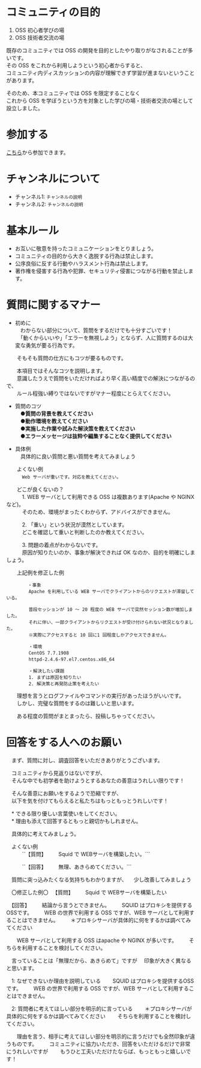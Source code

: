 # コミュニティの目的
1. OSS 初心者学びの場
2. OSS 技術者交流の場

既存のコミュニティでは OSS の開発を目的としたやり取りがなされることが多いです。  
その OSS をこれから利用しようという初心者からすると、  
コミュニティ内ディスカッションの内容が理解できず学習が進まないということがあります。

そのため、本コミュニティでは OSS を限定することなく  
これから OSS を学ぼうという方を対象とした学びの場・技術者交流の場として設立しました。

# 参加する
[こちら](http://sti-testbbs.slack.com)から参加できます。

# チャンネルについて
* チャンネル1: ```チャンネルの説明```
* チャンネル2: ```チャンネルの説明```

# 基本ルール
* お互いに敬意を持ったコミュニケーションをとりましょう。
* コミュニティの目的から大きく逸脱する行為は禁止します。
* 公序良俗に反する行動やハラスメント行為は禁止します。
* 著作権を侵害する行為や犯罪、セキュリティ侵害につながる行動を禁止します。

# 質問に関するマナー
* 初めに  
　わからない部分について、質問をするだけでも十分すごいです！  
　「動くからいいや」「エラーを無視しよう」とならず、人に質問するのは大変な勇気が要る行為です。
 
　　そもそも質問の仕方にもコツが要るものです。

　　本項目ではそんなコツを説明します。  
　　意識したうえで質問をいただければより早く高い精度での解決につながるので、  
　　ルール程強い縛りではないですがマナー程度にとらえてください。
 
* 質問のコツ  
　●**質問の背景を教えてください**  
　●**動作環境を教えてください**  
　●**実施した作業や試みた解決策を教えてください**  
　●**エラーメッセージは抜粋や編集することなく提供してください**  

* 具体例  
　具体的に良い質問と悪い質問を考えてみましょう

　　よくない例  
　　　```Web サーバが重いです。対応を教えてください。```

　　どこが良くないの？  
　　　1. WEB サーバとして利用できる OSS は複数あります(Apache や NGINX など)。  
　　　そのため、環境がまったくわからず、アドバイスができません。

　　　2. 「重い」という状況が漠然としています。  
　　　どこを確認して重いと判断したのか教えてください。

　　　3. 問題の着点がわからないです。  
　　　原因が知りたいのか、事象が解決できれば OK なのか、目的を明確にしましょう。

　　上記例を修正した例  
```
   　　　・事象  
　　　　　Apache を利用している WEB サーバでクライアントからのリクエストが滞留している。  

　　　　　普段セッションが 10 ～ 20 程度の WEB サーバで突然セッション数が増加しました。  
　　　　　それに伴い、一部クライアントからリクエストが受け付けられない状況となりました。  
　　　　　※実際にアクセスすると 10 回に1 回程度しかアクセスできません。  

　　　　　・環境  
　　　　　CentOS 7.7.1908  
　　　　　httpd-2.4.6-97.el7.centos.x86_64  

　　　　　・解決したい課題  
　　　　　1. まずは原因を知りたい  
　　　　　2. 解決策と再発防止策を考えたい
```  

　　理想を言うとログファイルやコマンドの実行があったほうがいいです。  
　　しかし、完璧な質問をするのは難しいと思います。  

　　ある程度の質問がまとまったら、投稿しちゃってください。  
  
# 回答をする人へのお願い

　まず、質問に対し、調査回答をいただきありがとうございます。  

　コミュニティから見返りはないですが、  
　そんな中でも初学者を助けようとするあなたの善意はうれしい限りです！  

　そんな善意にお願いをするようで恐縮ですが、  
　以下を気を付けてもらえると私たちはもっともっとうれしいです！  

　* できる限り優しい言葉使いをしてください。  
　* 理由も添えて回答するともっと親切かもしれません。  


　具体的に考えてみましょう。  
 
 　よくない例  
　　　``【質問】
　　Squid で WEBサーバを構築したい。```

　　　``【回答】
　　無理、あきらめてください。```

　質問に突っ込みたくなる気持ちもわかりますが、
　少し改善してみましょう

　〇修正した例〇
　【質問】
　　Squid で WEBサーバを構築したい

　【回答】
　　結論から言うとできません。
　　SQUID はプロキシを提供するOSSです。
　　WEB の世界で利用する OSS ですが、WEB サーバとして利用することはできません。
　　＊プロキシサーバが具体的に何をするかは調べてみてください

　　WEB サーバとして利用する OSS はapache や NGINX が多いです。
　　そちらを利用することを検討してください。

　言っていることは「無理だから、あきらめて」ですが
　印象が大きく異なると思います。

　1: なぜできないか理由を説明している
　　SQUID はプロキシを提供するOSSです。
　　WEB の世界で利用する OSS ですが、WEB サーバとして利用することはできません。

　2: 質問者に考えてほしい部分を明示的に言っている
　　＊プロキシサーバが具体的に何をするかは調べてみてください
　　そちらを利用することを検討してください。


　　理由を言う、相手に考えてほしい部分を明示的に言うだけでも全然印象が違うものです。
　　コミュニティに協力いただき、回答をいただけるだけで非常にうれしいですが
　　もうひと工夫いただけたならば、もっともっと嬉しいです！
